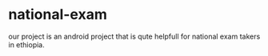 # national-exam
our project is an android project that is qute helpfull for national exam takers in ethiopia.
